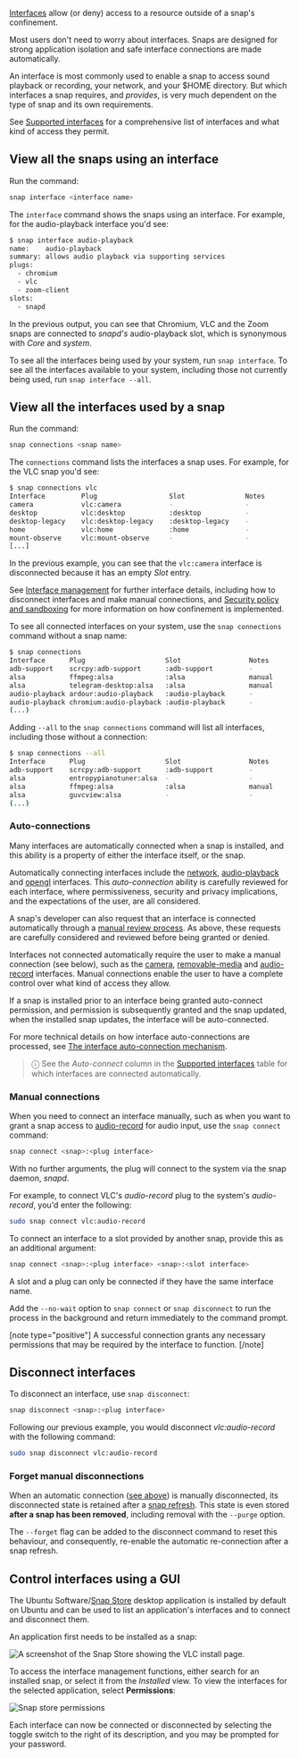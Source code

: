 [Interfaces](/t/35928) allow (or deny) access to a resource outside of a snap's confinement.

Most users don't need to worry about interfaces. Snaps are designed for strong application isolation and safe interface connections are made automatically.

An interface is most commonly used to enable a snap to access sound playback or recording, your network, and your $HOME directory. But which interfaces a snap requires, and *provides*, is very much dependent on the type of snap and its own requirements.

See [Supported interfaces](/t/supported-interfaces/7744) for a comprehensive list of interfaces and what kind of access they permit.

## View all the snaps using an interface

Run the command:

```bash
snap interface <interface name>

```

The `interface` command shows the snaps using an interface. For example, for the audio-playback interface you'd see:

```bash
$ snap interface audio-playback
name:    audio-playback
summary: allows audio playback via supporting services
plugs:
  - chromium
  - vlc
  - zoom-client
slots:
  - snapd
```

In the previous output, you can see that Chromium, VLC and the Zoom snaps are connected to _snapd's_ audio-playback slot, which is synonymous with _Core_ and _system_.

To see all the interfaces being used by your system, run `snap interface`. To see all the interfaces available to your system, including those not currently being used, run `snap interface --all`.

## View all the interfaces used by a snap

Run the command:

```bash
snap connections <snap name>
```

The `connections` command lists the interfaces a snap uses. For example, for the VLC snap you'd see:

```bash
$ snap connections vlc
Interface         Plug                  Slot               Notes
camera            vlc:camera            -                  -
desktop           vlc:desktop           :desktop           -
desktop-legacy    vlc:desktop-legacy    :desktop-legacy    -
home              vlc:home              :home              -
mount-observe     vlc:mount-observe     -                  -
[...]
```

In the previous <!-- above, left, right, below are assuming reading direction --> example, you <!-- TODO Style guide question, as authors should we talk directly to our readers YOU instead of WE --> can see that the `vlc:camera` interface is disconnected because it has an empty *Slot* entry.

See [Interface management](/t/interface-management/6154) for further interface details, including how to disconnect interfaces and make manual connections, and [Security policy and sandboxing](https://forum.snapcraft.io/t/security-policy-and-sandboxing/554) for more information on how confinement is implemented.

To see all connected interfaces on your system, use the `snap connections` command without a snap name:

```bash
$ snap connections
Interface      Plug                    Slot                 Notes
adb-support    scrcpy:adb-support      :adb-support         -
alsa           ffmpeg:alsa             :alsa                manual
alsa           telegram-desktop:alsa   :alsa                manual
audio-playback ardour:audio-playback   :audio-playback      -
audio-playback chromium:audio-playback :audio-playback      -
(...)
```

Adding `--all` to the `snap connections` command will list all interfaces, including those without a connection:

```bash
$ snap connections --all
Interface      Plug                    Slot                 Notes
adb-support    scrcpy:adb-support      :adb-support         -
alsa           entropypianotuner:alsa  -                    -
alsa           ffmpeg:alsa             :alsa                manual
alsa           guvcview:alsa           -                    -
(...)
```

### Auto-connections

Many interfaces are automatically connected when a snap is installed, and this ability is a property of either the interface itself, or the snap.

Automatically connecting interfaces include the [network](/t/the-network-interface/7880), [audio-playback](/t/the-audio-playback-interface/13089) and [opengl](/t/the-opengl-interface/7894) interfaces. This _auto-connection_ ability is carefully reviewed for each interface, where permissiveness, security and privacy implications, and the expectations of the user, are all considered.

A snap's developer can also request that an interface is connected automatically through a [manual review process](/t/permission-requests/12822). As above, these requests are carefully considered and reviewed before being granted or denied.

Interfaces not connected automatically require the user to make a manual connection (see below), such as the [camera](/t/the-camera-interface/7776), [removable-media](/t/the-removable-media-interface/7910) and [audio-record](/t/the-audio-record-interface/13090) interfaces. Manual connections enable the user to have a complete control over what kind of access they allow.

If a snap is installed prior to an interface being granted auto-connect permission, and permission is subsequently granted and the snap updated, when the installed snap updates, the interface will be auto-connected.

For more technical details on how interface auto-connections are processed, see [The interface auto-connection mechanism](/t/the-interface-auto-connection-mechanism/20179).

> ⓘ See the _Auto-connect_ column in the [Supported interfaces](/t/supported-interfaces/7744) table for which interfaces are connected automatically.

### Manual connections

When you need to connect an interface manually, such as when you want to grant a snap access to [audio-record](/t/the-audio-record-interface/13090) for audio input, use the `snap connect` command:

```bash
snap connect <snap>:<plug interface>
```

With no further arguments, the plug will connect to the system via the snap daemon, _snapd_.

For example, to connect VLC's _audio-record_ plug to the system's _audio-record_, you'd enter the following:

```bash
sudo snap connect vlc:audio-record
```

To connect an interface to a slot provided by another snap, provide this as an additional argument:

```bash
snap connect <snap>:<plug interface> <snap>:<slot interface>
```

A slot and a plug can only be connected if they have the same interface name. 

Add the `--no-wait` option to `snap connect` or `snap disconnect` to run the process in the background and return immediately to the command prompt.

[note type="positive"]
A successful connection grants any necessary permissions that may be required by the interface to function.
[/note]

## Disconnect interfaces


To disconnect an interface, use `snap disconnect`:

```bash
snap disconnect <snap>:<plug interface>
```

Following our previous example, you would disconnect *vlc:audio-record* with the following command:

```bash
sudo snap disconnect vlc:audio-record
```

### Forget manual disconnections

When an automatic connection ([see above](#heading--auto-connections)) is manually disconnected, its disconnected state is retained after a [snap refresh](/t/managing-updates/7022). This state is even stored **after a snap has been removed**, including removal with the `--purge` option.

The `--forget` flag can be added to the disconnect command to reset this behaviour, and consequently, re-enable the automatic re-connection after a snap refresh.

## Control interfaces using a GUI

The Ubuntu Software/[Snap Store](https://snapcraft.io/snap-store) desktop application is installed by default on Ubuntu and can be used to list an application's interfaces and to connect and disconnect them.

An application first needs to be installed as a snap:

![A screenshot of the Snap Store showing the VLC install page.](../media/GIMP-snap-install.png)

To access the interface management functions, either search for an installed snap, or select it from the _Installed_ view. To view the  interfaces for the selected application, select **Permissions**:

![Snap store permissions](../media/GIMP-interfaces.png)

Each interface can now be connected or disconnected by selecting the toggle switch to the right of its description, and you may be prompted for your password.